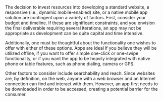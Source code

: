 The decision to invest resources into developing a standard website, a responsive (i.e., dynamic mobile-enabled) site, or a native mobile app solution are contingent upon a variety of factors.
First, consider your budget and timeline. 
If these are significant constraints, and you envision the final deliverable requiring several iterations, an app may not be appropriate as development can be quite capital and time intensive. 

Additionally, one must be thoughtful about the functionality one wishes to offer with either of these options. 
Apps are ideal if you believe they will be utilized offline, if you want to offer simple one-click or one-swipe functionality, or if you want the app to be heavily integrated with native phone or table features, such as phone dialing, camera or GPS.

Other factors to consider include searchability and reach. 
Since websites are, by definition, on the web, anyone with a web browser and an Internet connection can find and interact with them.
However, an app first needs to be downloaded in order to be accessed, creating a potential barrier for the consumer.
